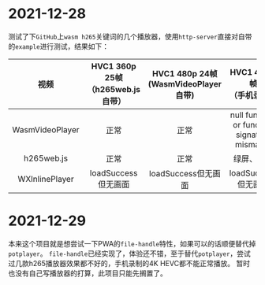 2021-12-28
==================
测试了下`GitHub`上`wasm h265`关键词的几个播放器，使用`http-server`直接对自带的`example`进行测试，结果如下：

|       视频        | HVC1 360p 25帧<br/>（h265web.js自带） | HVC1 480p 24帧<br/>(WasmVideoPlayer自带) |           HVC1 4k 60帧 <br/>（手机录制）            | HEVC 4k 24帧 <br/>（三星演示片）     |
|:---------------:|:--------------------------------:|:-------------------------------------:|:--------------------------------------------:|------------------------------|
| WasmVideoPlayer |                正常                |                  正常                   | null function or function signature mismatch | avformat_open_input failed 8 |
|   h265web.js    |                正常                |                  正常                   |                    绿屏、卡顿                     | is playing: false            |
| WXInlinePlayer  |         loadSuccess但无画面          |            loadSuccess但无画面            |               loadSuccess但无画面                | loadSuccess但无画面              |

2021-12-29
==================
本来这个项目就是想尝试一下PWA的`file-handle`特性，如果可以的话顺便替代掉`potplayer`。
`file-handle`已经实现了，体验还不错，至于替代`potplayer`，尝试过几款h265播放器效果都不好的，手机录制的4K HEVC都不能正常播放。
暂时也没有自己写播放器的打算，此项目只能先搁置了。
